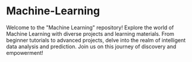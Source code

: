 # Machine-Learning
Welcome to the "Machine Learning" repository! Explore the world of Machine Learning with diverse projects and learning materials. From beginner tutorials to advanced projects, delve into the realm of intelligent data analysis and prediction. Join us on this journey of discovery and empowerment!
